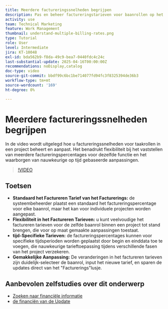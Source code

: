 ```yaml
---
title: Meerdere factureringssnelheden begrijpen
description: Pas en beheer factureringstarieven voor baanrollen op het projectniveau aan.
activity: use
team: Technical Marketing
feature: Work Management
thumbnail: understand-multiple-billing-rates.png
type: Tutorial
role: User
level: Intermediate
jira: KT-10048
exl-id: bda562b9-f8da-49c9-bea7-0440fdc4c24c
last-substantial-update: 2025-04-16T00:00:00Z
recommendations: noDisplay,catalog
doc-type: video
source-git-commit: bbdf99c6bc1be714077fd94fc3f8325394de36b3
workflow-type: tm+mt
source-wordcount: '169'
ht-degree: 0%

---
```



# Meerdere factureringssnelheden begrijpen

In de video wordt uitgelegd hoe u factureringssnelheden voor taakrollen in een project beheert en aanpast. &#x200B;Het benadrukt flexibiliteit bij het vaststellen van meerdere factureringspercentages voor dezelfde functie en het waarborgen van nauwkeurige op tijd gebaseerde aanpassingen. &#x200B;


>[!VIDEO](https://video.tv.adobe.com/v/3457652/?quality=12&learn=on&enablevpops=1)

## Toetsen


* **Standaard het Factureren Tarief van het Facturerings:** de systeembeheerder plaatst een standaard het factureringspercentage voor elke baanrol, maar het kan voor individuele projecten worden aangepast. &#x200B;
* **Flexibiliteit in het Factureren Tarieven:** u kunt veelvoudige het factureren tarieven voor de zelfde baanrol binnen een project tot stand brengen, die voor op maat gemaakte aanpassingen toestaat. &#x200B;
* **tijd-Specifieke Tarieven:** de factureringspercentages kunnen voor specifieke tijdsperioden worden geplaatst door begin en einddata toe te voegen, die nauwkeurige tarieftoepassing tijdens verschillende fasen van het project verzekeren. &#x200B;
* **Gemakkelijke Aanpassing:** De veranderingen in het factureren tarieven zijn duidelijk-selecteer de baanrol, input het nieuwe tarief, en sparen de updates direct van het &quot;Facturerings&quot;lusje. &#x200B;

## Aanbevolen zelfstudies over dit onderwerp

* [Zoeken naar financiële informatie](/help/manage-work/project-finances/find-financial-information.md)
* [ de financiën van de Update ](/help/manage-work/project-finances/update-and-review-finances.md)
  <!--* [Understand multiple billing rates](/help/manage-work/project-finances/multiple-billing-rates.md)-->

